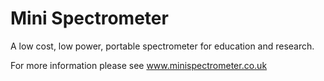 # Mini Spectrometer

A low cost, low power, portable spectrometer for education and research.

For more information please see www.minispectrometer.co.uk
